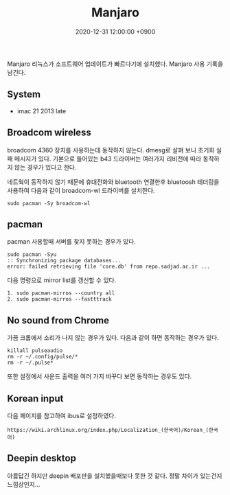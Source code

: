 ﻿---
title: Manjaro
date:  2020-12-31 12:00:00 +0900
last_modified_at: 2020-12-31 12:00:00 +0900
categories:
  - Manjaro
  - Deepin
---

Manjaro 리눅스가 소프트웨어 업데이트가 빠르다기에 설치했다.
Manjaro 사용 기록을 남긴다.

System
------

- imac 21 2013 late

## Broadcom wireless

broadcom 4360 장치를 사용하는데 동작하지 않는다.
dmesg로 살펴 보니 초기화 실패 메시지가 있다.
기본으로 들어있는 b43 드라이버는 여러가지 리비전에 따라 동작하지 않는 경우가 있다고 한다.

네트웍이 동작하지 않기 때문에 휴대전화와 bluetooth 연결한후 bluetoosh 테더링을 사용하여
다음과 같이 broadcom-wl 드라이버를 설치한다.

```
sudo pacman -Sy broadcom-wl
```

## pacman

pacman 사용할때 서버를 찾지 못하는 경우가 있다.

```
sudo pacman -Syu
:: Synchronizing package databases...
error: failed retrieving file 'core.db' from repo.sadjad.ac.ir ...
```

다음 명령으로 mirror list를 갱신할 수 있다.

```
1. sudo pacman-mirros --country all
2. sudo pacman-mirros --fastttrack
```

## No sound from Chrome

가끔 크롬에서 소리가 나지 않는 경우가 있다. 다음과 같이 하면 동작하는 경우가 있다.

```
killall pulseaudio
rm -r ~/.config/pulse/*
rm -r ~/.pulse*
```

또한 설정에서 사운드 출력을 여러 가지 바꾸다 보면 동작하는 경우도 있다.

## Korean input

다음 페이지를 참고하여 ibus로 설정하였다.

```
https://wiki.archlinux.org/index.php/Localization_(한국어)/Korean_(한국어)
```

## Deepin desktop

아름답긴 하지만 deepin 배포판을 설치했을때보다 못한 것 같다. 정말 차이가 있는건지 느낌상인지...
